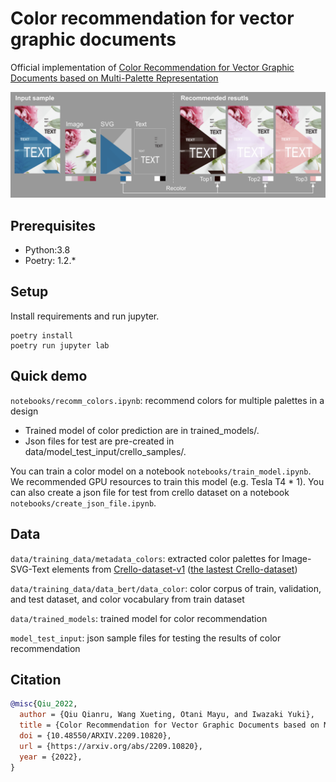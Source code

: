# Color recommendation for vector graphic documents 

Official implementation of [Color Recommendation for Vector Graphic Documents based on Multi-Palette Representation](https://arxiv.org/abs/2209.10820)

![Overview_image](docs/overview.png)

## Prerequisites

- Python:3.8
- Poetry: 1.2.*

## Setup

Install requirements and run jupyter.

```
poetry install
poetry run jupyter lab
```

## Quick demo

`notebooks/recomm_colors.ipynb`: recommend colors for multiple palettes in a design
- Trained model of color prediction are in trained_models/.
- Json files for test are pre-created in data/model_test_input/crello_samples/.

You can train a color model on a notebook `notebooks/train_model.ipynb`. We recommended GPU resources to train this model (e.g. Tesla T4 * 1).
You can also create a json file for test from crello dataset on a notebook `notebooks/create_json_file.ipynb`.

## Data

`data/training_data/metadata_colors`: extracted color palettes for Image-SVG-Text elements from [Crello-dataset-v1](https://storage.googleapis.com/ailab-public/canvas-vae/crello-dataset-v1.zip) ([the lastest Crello-dataset](https://github.com/CyberAgentAILab/canvas-vae/blob/main/docs/crello-dataset.md))

`data/training_data/data_bert/data_color`: color corpus of train, validation, and test dataset, and color vocabulary from train dataset

`data/trained_models`: trained model for color recommendation

`model_test_input`: json sample files for testing the results of color recommendation

## Citation

```bibtex
@misc{Qiu_2022,
  author = {Qiu Qianru, Wang Xueting, Otani Mayu, and Iwazaki Yuki},
  title = {Color Recommendation for Vector Graphic Documents based on Multi-Palette Representation},  
  doi = {10.48550/ARXIV.2209.10820},  
  url = {https://arxiv.org/abs/2209.10820},  
  year = {2022},
}
```
